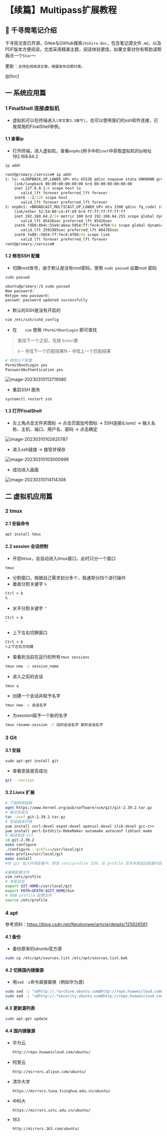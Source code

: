 # 【续篇】Multipass扩展教程

## 📔 千寻简笔记介绍

千寻简文库已开源，Gitee与GitHub搜索`chihiro-doc`，包含笔记源文件`.md`，以及PDF版本方便阅读，文库采用精美主题，阅读体验更佳，如果文章对你有帮助请帮我点一个`Star`～

更新：`支持在线阅读文章，根据发布日期分类。`

@[toc]

## 一 系统应用篇

### 1 FinalShell 连接虚拟机

- 虚拟机可以在终端进入`(本文第3.3章节)`，也可以使用我们的ssh软件连接，已我常用的FinalShell举例。

#### 1.1 查看ip

- 打开终端，进入虚拟机，查看`enp0s1`网卡中的`inet`中获取虚拟机的ip地址 192.168.64.2

```sh
ip addr
```

```cmd
root@primary:/service# ip addr
1: lo: <LOOPBACK,UP,LOWER_UP> mtu 65536 qdisc noqueue state UNKNOWN group default qlen 1000
    link/loopback 00:00:00:00:00:00 brd 00:00:00:00:00:00
    inet 127.0.0.1/8 scope host lo
       valid_lft forever preferred_lft forever
    inet6 ::1/128 scope host 
       valid_lft forever preferred_lft forever
2: enp0s1: <BROADCAST,MULTICAST,UP,LOWER_UP> mtu 1500 qdisc fq_codel state UP group default qlen 1000
    link/ether 52:54:00:c4:4f:69 brd ff:ff:ff:ff:ff:ff
    inet 192.168.64.2/24 metric 100 brd 192.168.64.255 scope global dynamic enp0s1
       valid_lft 85426sec preferred_lft 85426sec
    inet6 fdb0:864c:55e9:a6ea:5054:ff:fec4:4f69/64 scope global dynamic mngtmpaddr noprefixroute 
       valid_lft 2591985sec preferred_lft 604785sec
    inet6 fe80::5054:ff:fec4:4f69/64 scope link 
       valid_lft forever preferred_lft forever
root@primary:/service# 
```

#### 1.2 修改SSH 配置

- 切换root账号，由于默认是没有root密码，使用 `sudo passwd` 设置root 密码

```sh
sudo passwd
```

```sh
ubuntu@primary:/$ sudo passwd
New password: 
Retype new password: 
passwd: password updated successfully
```

- 默认的SSH是没有开启的

```sh
vim /etc/ssh/sshd_config
```

- 在 `   vim`   使用 `?PermitRootLogin` 即可查找

> 查找下一个之前，先按 `Enter`键
>
> n – 寻找下一个匹配结果N – 寻找上一个匹配结果

```sh
# 修改以下配置
PermitRootLogin yes
PasswordAuthentication yes
```

![image-20230310113719580](【续篇】Multipass扩展教程.assets/image-20230310113719580.png)

- 重启SSH 服务

```sh
systemctl restart ssh
```

#### 1.3 打开FinalShell

- 左上角点击文件夹图标 -> 点击页面加号图标 -> SSH连接(Liunx) -> 输入名称、主机、端口、用户名、密码 -> 点击确定

![image-20230310102620787](【续篇】Multipass扩展教程.assets/image-20230310102620787.png)

- 进入ssh链接 -> 接受并保存

![image-20230310103000999](【续篇】Multipass扩展教程.assets/image-20230310103000999.png)

- 成功进入画面

![image-20230310114114308](【续篇】Multipass扩展教程.assets/image-20230310114114308.png)

## 二 虚拟机应用篇

### 2 tmux

#### 2.1 安装命令

```sh
apt install tmux
```

#### 2.2 session 会话控制

- 开启tmux，会自动进入tmux窗口，此时只分一个窗口

```sh
tmux
```

- 分割窗口，根据自己需求划分多个，我通常分四个进行操作
- 垂直分割关键字 `%`

```sh
Ctrl + b
%
```

- 水平分割关键字 `"`

```sh
Ctrl + b
"
```

- 上下左右切换窗口

```sh
Ctrl + b
+上下左右方向键
```

- 查看到当前在运行的所有`tmux sessions`

```sh
tmux new -s session_name
```

- 进入之前的会话

```sh
tmux a
```

- 创建一个会话并赋予名字

```sh
tmux new -s 会话名字
```

- 为session赋予一个新的名字

```sh
tmux rename-session -t 旧的会话名字 新的会话名字
```

[^tmux详细操作参考文章]: https://blog.csdn.net/qq_41554005/article/details/93904075

### 3 Git

#### 3.1 安装

```SH
sudo apt-get install git
```

- 查看安装是否成功

```sh
git --version
```

#### 3.2 Liunx 扩展

```sh
# 下载网络链接
wget https://www.kernel.org/pub/software/scm/git/git-2.39.2.tar.gz
# 解压安装包
tar -zxvf git-2.39.2.tar.gz
# 安装编译环境
yum install curl-devel expat-devel openssl-devel zlib-devel gcc-c++ 
yum install perl-ExtUtils-MakeMaker automake autoconf libtool make
# 编译安装 Git
cd git-2.39.2
make configure
./configure --prefix=/usr/local/git
make profix=/usr/local/git
make install
#将 git 加入环境变量中，修改 /etc/profile 文件，在 profile 文件末尾追加配置内容

#编辑配置文件
vim /etc/profile
# 末尾追加
export GIT_HOME=/usr/local/git
export PATH=$PATH:$GIT_HOME/bin
# 刷新 profile 配置文件
source /etc/profile
```

### 4 apt

参考资料：https://blog.csdn.net/Neutionwei/article/details/125626561

#### 4.1 备份

- 备份原来的ubuntu官方源

```bash
sudo cp /etc/apt/sources.list /etc/apt/sources.list.bak
```

#### 4.2 切换国内镜像源

- 用`sed -i`命令直接替换（例如华为源）

```sh
sudo sed -i "s@http://.*archive.ubuntu.com@http://repo.huaweicloud.com@g" /etc/apt/sources.list
sudo sed -i "s@http://.*security.ubuntu.com@http://repo.huaweicloud.com@g" /etc/apt/sources.list
```

#### 4.3 更新源列表

```sh
sudo apt-get update
```

#### 4.4 国内镜像源

- 华为云

  ```sh
  http://repo.huaweicloud.com/ubuntu/
  ```

- 阿里云

  ```
  http://mirrors.aliyun.com/ubuntu/
  ```

- 清华大学

  ```
  https://mirrors.tuna.tsinghua.edu.cn/ubuntu/
  ```

- 中科大

  ```
  https://mirrors.ustc.edu.cn/ubuntu/
  ```

- 163

  ```
  http://mirrors.163.com/ubuntu/
  ```















